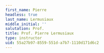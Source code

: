 ```yaml
---
first_name: Pierre
headless: true
last_name: Lermusiaux
middle_initial: ''
salutation: Prof.
title: Prof. Pierre Lermusiaux
type: instructor
uid: 55a27b97-8559-551d-a7b7-1110d171d6c2
---
```

